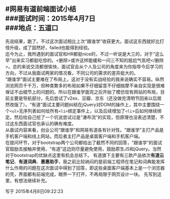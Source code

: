 #网易有道前端面试小结  
###面试时间：2015年4月7日  
###地点：五道口  
---
先说结果，跪了。不过这次面试相比上次“跟谁学”收获更大。面试这东西就好比打怪升级，成了固然好，failed也能得到经验。  
迄今为止，我所遇到的面试官和HR都挺nice的，不过一听说是大三的，对于“这么早”出来实习都挺吃惊的。<删除>或许这样能缓和一问三不知的尴尬气氛吧</删除>。总的来说交流都很愉快，面试官会从个人及公司的角度来为你指导今后学习的方向，不过从我面试两家的情况看，不同公司的需求的差异挺大的。  
“跟谁学”面试主要难在了布局上，这对于没有实战经验的我来说确实不容易。纵然浏览网页千千万，但种类繁多的布局如果不仔细留意不仔细揣摩不亲自实现是很难保证不出细节上的问题的。所以在跟谁学面完之后开始了模仿现有网站的布局，目前主要是导航部分，先后尝试了v2ex、豆瓣、京东（还没做完清明节回来以后居然改版了）。“有道”面试主要问题纠结在jQuery对DOM的操作上，其中主要围绕一个`<ul>`无序列表如何给所有`<li>`绑定事件上，以及后续增加了`<li`>后如何继续绑定。然后给自己挖了一个坑说尝试过是“瀑布流”的实现，但原理也没表述清楚，不过这东西面试官也承认的确有难度。  
从面试内容来看，创业公司“跟谁学”和网易有道各有针对性。“跟谁学”主打产品是手机客户端和线上网站，而后者主打产品是桌面客户端和手机客户端。  
在提问环节，对于bootstrap两个公司都给出了截然不同的回答，“跟谁学”的面试官鼓励去接触并使用，“有道”这边则尽量避免使用，鼓励原生JS和jQuery。当然对于bootstrap的优缺点这里有机会总结下。
有道旗下主要有三款产品依次**有道云笔记**、**有道词典**、**惠惠助手**，我之前比较纳闷的是前端工程师在笔记和词典能发挥什么作用的问题在这次面试中得到了回答，即这些桌面客户端基本上是一个浏览器的壳，界面都有前端完成，眼界一下打开，不再局限于网页设计一块。
先写到这里，有想法继续补充。
  
写于 2015年4月8日09:22:23